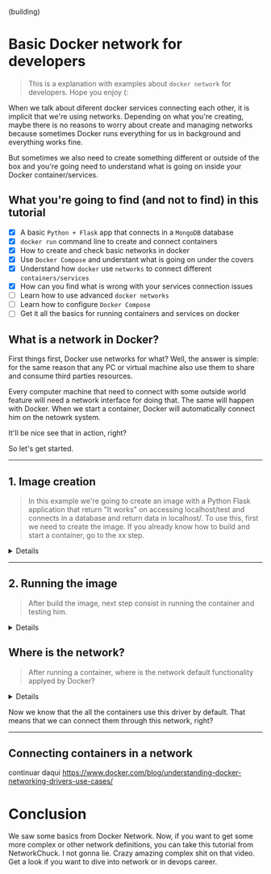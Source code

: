 (building)

# Basic Docker network for developers

>This is a explanation with examples about `docker network` for developers. Hope you enjoy (:

When we talk about diferent docker services connecting each other, it is implicit that we're using networks. Depending on what you're creating, maybe there is no reasons to worry about create and managing networks because sometimes Docker runs everything for us in background and everything works fine. 

But sometimes we also need to create something different or outside of the box and you're going need to understand what is going on inside your Docker container/services.

## What you're going to find (and not to find) in this tutorial

- [x] A basic `Python + Flask` app that connects in a `MongoDB` database
- [x] `docker run` command line to create and connect containers
- [x] How to create and check basic networks in docker
- [x] Use `Docker Compose` and understant what is going on under the covers
- [x] Understand how `docker` use `networks` to connect different `containers/services`
- [x] How can you find what is wrong with your services connection issues
- [ ] Learn how to use advanced `docker networks`
- [ ] Learn how to configure `Docker Compose`
- [ ] Get it all the basics for running containers and services on docker 

## What is a network in Docker?

First things first, Docker use networks for what? Well, the answer is simple: for the same reason that any PC or virtual machine also use them to share and consume third parties resources. 

Every computer machine that need to connect with some outside world feature will need a network interface for doing that. The same will happen with Docker. When we start a container, Docker will automatically connect him on the netowrk system. 

It'll be nice see that in action, right? 

So let's get started.

---

## 1. Image creation
>In this example we're going to create an image with a Python Flask application that return "It works" on accessing localhost/test and connects in a database and return data in localhost/. To use this, first we need to create the image. If you already know how to build and start a container, go to the xx step.

<details>

In the /tutorial folder, type the command below:

`docker build . -t tutorial-image`

This going to create an image for the Dockerfile in that folder. This file includes just two important elements:

1. the installation of all dependencies inside the requirements.txt file that includes `Flask` and `flask-mongoengine` packages
2. the exposure of the 5000 port that is default by using Flask

After run the command, we can check if the image was created by typing `docker images`:

![image](/assets/img/0.png)

</details>

---
## 2. Running the image
> After build the image, next step consist in running the container and testing him.
<details>

To running the image, we can type the command below:

`docker run --name tutorial-container -p 80:5000 -d tutorial-image`

After running the command above, we can check this out by typing the `docker ps` and searching for the "tutorial-container" in the list.

<div>

![image](/assets/img/0.1.png)
</div>

If the status is up and running, this means that we're able to access the `flask` application on the following address: `http://localhost/test` and see the API "It works!" result.

<div align="center">

![image](/assets/img/1.png)

</div>

Here is what the command are actually doing:

1. --name able us to set a name to the container, as can be verified in the `docker ps` result. If we skip this, Docker will set a name randomly for us.
2. -p flag is very important to make the application works. If we jump over this, nothing will work by accessing localhost/test. -p means that we're connecting the 80 port of the host to the 5000 port of the container. Remember the `expose 5000` in the Dockerfile and that the Flask uses this port by default? Whitout this flag we're not able to reach the application running inside the container.
3. -d flag is just to run the container in background mode, so we can keep using the terminal to run some other commands.
4. Last but not least, the "tutorial-image" is just the image that we wanna run.

</details>


## Where is the network?
> After running a container, where is the network default functionality applyed by Docker?

<details>

By default, Docker have three default network modes: bridge, host and none. We can see this by typing `docker network ls`:

![image](/assets/img/2.png)

Those are some of the [default Docker network drivers](https://docs.docker.com/network/). Bridge, the first one, as his name suggests, is used by containers that need to communicate. This is the default network driver of any container when we don't specify a driver. Also, this is the most commom drive that we're going to use for simple services aplications.

Host is a driver that allows the container bind to the host network. If we used this driver, that means the container would beacome just like any other machine insede the network host.

Finally, the none driver means that really there is none network enable on the running container.

><small>In the [Docker documentation there is also the overlay, ipvlan and macvlan](https://docs.docker.com/network/) drivers. But in this article we're going to use bridge only. If you want more examples of those other drivers, check out the [conclusion](#conclusion) topic after reading (:</small>

As we saw, bridge is the default driver of any non specified container. So, our tutorial-container must be using this driver. We can see if this is true by accessing the network or the container inspector:

Typing `docker network inspect bridge` it will show us the bridge driver configuration. And in some point there is an object called "Containers" that contains all the containers using it.

<div align="center">

![image](/assets/img/3.png)

</div>

And the `docker container inspect tutorial-container` also will show us the inspector where in some point it'll be and object called "Networks" that list the drivers used by the tutorial-container.

<div align="center">

![image](/assets/img/4.png)

</div>

</details>

Now we know that the all the containers use this driver by default. That means that we can connect them through this network, right?

---

## Connecting containers in a network
continuar daqui https://www.docker.com/blog/understanding-docker-networking-drivers-use-cases/

<!--Docker implements the "networks" top level definition for network config for services. Using that resource, we can provide a default configuration on running containers and other composes.

Docker by default creates tree network: bridge, host and none.

-------docker network ls image

## bridge

Create a bridge between containers. Can be used to connect services. When a docker-compose with multiple services up, docker create a default network for connection between services layers.

--------- IMAGE 1

Every service in the compose will be configured with this default network.

```docker
docker container inspect container-name
```

-------- IMAGE 2

Docker uses the default created network for connections between services. This allows a service connect to another using the name of the service as an alias for the host address.
Imagine two services in a compose: curl and app. Curl could connect to app using
```bash
curl http://app
```
 -->
# Conclusion

We saw some basics from Docker Network. Now, if you want to get some more complex or other network definitions, you can take <a src="https://www.youtube.com/watch?v=bKFMS5C4CG0">this tutorial</a> from NetworkChuck. I not gonna lie. Crazy amazing complex shit on that video. Get a look if you want to dive into network or in devops career.